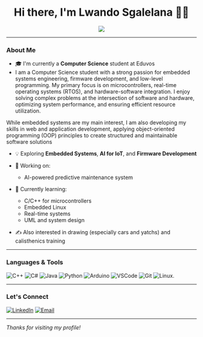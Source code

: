 <h1 align="center">Hi there, I'm Lwando Sgalelana 👨‍💻</h1>

<p align="center">
  <img src="https://readme-typing-svg.herokuapp.com/?lines=Computer+Science+Student;Embedded+Systems+Enthusiast;Tech+Lover&center=true&width=500&height=45">
</p>

---

### About Me

- 🎓 I'm currently a **Computer Science** student at Eduvos
- I am a Computer Science student with a strong passion for embedded systems engineering, firmware development, and low-level programming. My primary focus is on microcontrollers, real-time operating systems (RTOS), and hardware-software integration. I enjoy solving complex problems at the intersection of software and hardware, optimizing system performance, and ensuring efficient resource utilization.

While embedded systems are my main interest, I am also developing my skills in web and application development, applying object-oriented programming (OOP) principles to create structured and maintainable software solutions
- 💡 Exploring **Embedded Systems**, **AI for IoT**, and **Firmware Development**
- 🔭 Working on:  
  - AI-powered predictive maintenance system  
  <!-- Gesture-controlled mini drone  
  - Smart task manager in C#-->

- 🌱 Currently learning:  
  - C/C++ for microcontrollers  
  - Embedded Linux  
  - Real-time systems  
  - UML and system design

- ✍️ Also interested in drawing (especially cars and yatchs) and calisthenics training

---

### Languages & Tools

![C++](https://img.shields.io/badge/-C++-00599C?style=flat-square&logo=c%2B%2B)
![C#](https://img.shields.io/badge/-C%23-239120?style=flat-square&logo=c-sharp&logoColor=white)
![Java](https://img.shields.io/badge/-Java-007396?style=flat-square&logo=java)
![Python](https://img.shields.io/badge/-Python-3776AB?style=flat-square&logo=python)
![Arduino](https://img.shields.io/badge/-Arduino-00979D?style=flat-square&logo=arduino)
![VSCode](https://img.shields.io/badge/-VSCode-007ACC?style=flat-square&logo=visual-studio-code)
![Git](https://img.shields.io/badge/-Git-F05032?style=flat-square&logo=git)
![Linux](https://img.shields.io/badge/-Linux-FCC624?style=flat-square&logo=linux).

---

### Let's Connect

[![LinkedIn](https://img.shields.io/badge/-LinkedIn-blue?style=flat-square&logo=linkedin)](https://linkedin.com/in/YOUR_LINKEDIN)
[![Email](https://img.shields.io/badge/-Email-red?style=flat-square&logo=gmail&logoColor=white)](mailto:bukhosgalelana@gmail.com)

---

_Thanks for visiting my profile!_
